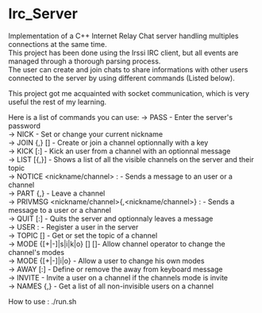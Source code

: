 # Irc_Server

Implementation of a C++ Internet Relay Chat server handling multiples connections at the same time.  
This project has been done using the Irssi IRC client, but all events are managed through a thorough parsing process.  
The user can create and join chats to share informations with other users connected to the server by using different commands (Listed below).  
 
This project got me acquainted with socket communication, which is very useful the rest of my learning.

Here is a list of commands you can use: 
  -> PASS <password> - Enter the server's password  
  -> NICK <nickname> - Set or change your current nickname  
  -> JOIN <channel>{,<channel>} [<key>] - Create or join a channel optionnally with a key  
  -> KICK <channel> <user> [:<message>] - Kick an user from a channel with an optionnal message  
  -> LIST [<channel>{,<channel>}] - Shows a list of all the visible channels on the server and their topic  
  -> NOTICE <nickname/channel> :<message> - Sends a message to an user or a channel  
  -> PART <channel>{,<channel>} - Leave a channel  
  -> PRIVMSG <nickname/channel>{,<nickname/channel>} :<message> - Sends a message to a user or a channel  
  -> QUIT [:<message>] - Quits the server and optionnaly leaves a message  
  -> USER <nickname> <host> <server name> :<realname> - Register a user in the server  
  -> TOPIC <channel> [<topic>] - Get or set the topic of a channel  
  -> MODE <channel> {[+|-]|s|i|k|o} [<nickname>] [<key>]- Allow channel operator to change the channel's modes  
  -> MODE <nickname> {[+|-]|i|o} - Allow a user to change his own modes  
  -> AWAY [:<message>] - Define or remove the away from keyboard message  
  -> INVITE <nickname> <channel> - Invite a user on a channel if the channels mode is invite  
  -> NAMES <channel> {,<channel>} - Get a list of all non-invisible users on a channel  
    
How to use : ./run.sh  

